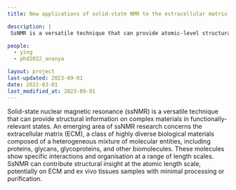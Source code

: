 ```yaml
---
title: New applications of solid-state NMR to the extracellular matrix

description: |
 SsNMR is a versatile technique that can provide atomic-level structural information on complex materials in functionally-relevant states, with unique advantages for investigating the extracellular matrix (ECM).

people:
  - ying
  - phd2022_ananya

layout: project
last-updated: 2023-09-01
date: 2022-03-01
last_modified_at: 2023-09-01
---
```


Solid-state nuclear magnetic resonance (ssNMR) is a versatile technique that can provide structural information on complex materials in functionally-relevant states. An emerging area of ssNMR research concerns the extracellular matrix (ECM), a class of highly diverse biological materials composed of a heterogeneous mixture of molecular entities, including proteins, glycans, glycoproteins, and other biomolecules. These molecules show specific interactions and organisation at a range of length scales. SsNMR can contribute structural insight at the atomic length scale, potentially on ECM and ex vivo tissues samples with minimal processing or purification.